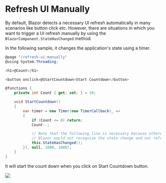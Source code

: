 # Refresh UI Manually

By default, Blazor detects a necessary UI refresh automatically in many scenarios like button click etc. However, there are situations in which you want to trigger a UI refresh manually by using the `BlazorComponent.StateHasChanged` method. 

In the following sample, it changes the application's state using a timer.

```csharp
@page "/refresh-ui-manually"
@using System.Threading;

<h1>@Count</h1>

<button onclick=@StartCountdown>Start Countdown</button>

@functions {
    private int Count { get; set; } = 10;

    void StartCountdown()
    {
        var timer = new Timer(new TimerCallback(_ =>
        {
            if (Count <= 0) return;
            Count--;

            // Note that the following line is necessary because otherwise
            // Blazor would not recognize the state change and not refresh the UI
            this.StateHasChanged();
        }), null, 1000, 1000);
    }
}
```

It will start the count down when you click on Start Countdown button.

<img src="https://raw.githubusercontent.com/zzzprojects/tutorial4.net/master/docs/images/refresh-ui-manually.png">